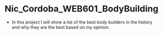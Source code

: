 # Nic_Cordoba_WEB601_BodyBuilding

- In this project I will show a list of the best body builders in the history and why they are the best based on my opinion.
 
